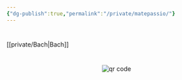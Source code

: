 ```yaml
---
{"dg-publish":true,"permalink":"/private/matepassio/"}
---
```


#
[[private/Bach\|Bach]]



#
<p style="text-align: center;"><img src="https://chart.googleapis.com/chart?cht=qr&chl=https://notes.andrasdenes.com/matepassio&chs=180x180&choe=UTF-8&chld=L|2" alt="qr code"></p>

